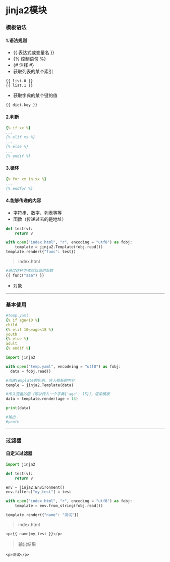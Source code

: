 # jinja2模块
### 模板语法
#### 1.语法规则
* {{ 表达式或变量名 }}
* {% 控制语句 %}
* {# 注释 #}
* 获取列表的某个索引
```
{{ list.0 }}
{{ list.1 }}
```
* 获取字典的某个键的值
```
{{ dict.key }}
```

#### 2.判断
```yaml
{% if xx %}
...
{% elif xx %}
...
{% else %}
...
{% endif %}
```

#### 3.循环
```yaml
{% for xx in xx %}
...
{% endfor %}
```

#### 4.能够传递的内容
* 字符串、数字、列表等等
* 函数（传递过去的是地址）
```python
def test(v):
    return v

with open("index.html", "r", encoding = "utf8") as fobj:
    template = jinja2.Template(fobj.read())
template.render({"func": test})
```
> index.html
```python
#通过这种方式可以调用函数
{{ func("aaa") }}
```
* 对象
***
### 基本使用
```yaml
#temp.yaml
{% if age<10 %}
child
{% elif 10<=age<18 %}
youth
{% else %}
adult
{% endif %}
```
```python
import jinja2

with open("temp.yaml", encodeing = "utf8") as fobj:
  data = fobj.read()

#创建Template的实例，传入模板的内容  
temple = jinja2.Template(data)

#传入变量的值（可以传入一个字典{'age': 15}），渲染模板
data = template.render(age = 15)

print(data)

#输出：
#youth
```
***
### 过滤器
#### 自定义过滤器
```python
import jinja2

def test(v):
    return v

env = jinja2.Environment()
env.filters["my_test"] = test

with open("index.html", "r", encoding = "utf8") as fobj:
    template = env.from_string(fobj.read())

template.render({"name": "测试"})
```
> index.html
```python
<p>{{ name|my_test }}</p>
```
> 输出结果
```
<p>测试</p>
```
